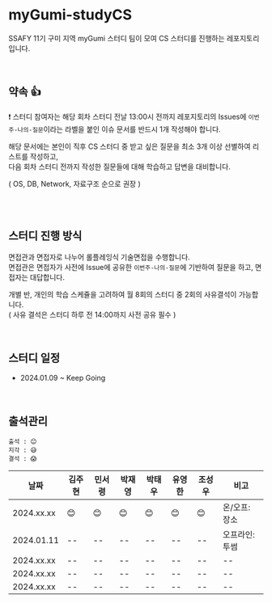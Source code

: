 # myGumi-studyCS
SSAFY 11기 구미 지역 myGumi 스터디 팀이 모여 CS 스터디를 진행하는 레포지토리입니다.

<br/>

## 약속 👍
❗ 스터디 참여자는 해당 회차 스터디 전날 13:00시 전까지 레포지토리의 Issues에 `이번주-나의-질문`이라는 라벨을 붙인 이슈 문서를 반드시 1개 작성해야 합니다. <br/>

해당 문서에는 본인이 직후 CS 스터디 중 받고 싶은 질문을 최소 3개 이상 선별하여 리스트를 작성하고, <br/>다음 회차 스터디 전까지 작성한 질문들에 대해 학습하고 답변을 대비합니다. <br/>

( OS, DB, Network, 자료구조 순으로 권장 )

<br/>


<br/>

## 스터디 진행 방식
면접관과 면접자로 나누어 롤플레잉식 기술면접을 수행합니다. <br/>
면접관은 면접자가 사전에 Issue에 공유한 `이번주-나의-질문`에 기반하여 질문을 하고, 면접자는 대답합니다.

개별 반, 개인의 학습 스케쥴을 고려하여 월 8회의 스터디 중 2회의 사유결석이 가능합니다. <br/>
( 사유 결석은 스터디 하루 전 14:00까지 사전 공유 필수 )

<br/>

## 스터디 일정
- 2024.01.09 ~ Keep Going

<br/>

## 출석관리

```
출석 : 😊
지각 : 😅
결석 : 😱
```

|날짜|김주현|민서령|박재영|박태우|유영한|조성우|비고|
|------|---|---|---|---|---|---|---|
|2024.xx.xx|😊|😊|😊|😊|😊|😊|온/오프: 장소|
|2024.01.11|--|--|--|--|--|--|오프라인: 투썸|
|2024.xx.xx|--|--|--|--|--|--|--|
|2024.xx.xx|--|--|--|--|--|--|--|
|2024.xx.xx|--|--|--|--|--|--|--|

